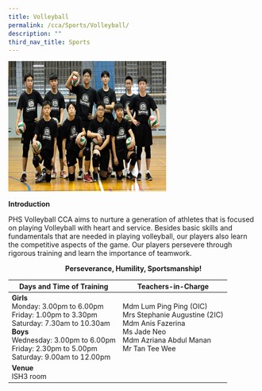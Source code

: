 ```yaml
---
title: Volleyball
permalink: /cca/Sports/Volleyball/
description: ""
third_nav_title: Sports
---
```

![](/images/volleyball.png)

**Introduction**

PHS Volleyball CCA aims to nurture a generation of athletes that is focused on playing Volleyball with heart and service. Besides basic skills and fundamentals that are needed in playing volleyball, our players also learn the competitive aspects of the game. Our players persevere through rigorous training and learn the importance of teamwork. 

<center><b>Perseverance, Humility, Sportsmanship!</b></center>

|Days and Time of Training|**Teachers-in-Charge** | 
| -------- | -------- | 
|**Girls**<br>Monday: 3.00pm to 6.00pm<br>Friday: 1.00pm to 3.30pm <br>Saturday: 7.30am to 10.30am<br>**Boys**<br>Wednesday: 3.00pm to 6.00pm <br>Friday: 2.30pm to 5.00pm <br>Saturday: 9.00am to 12.00pm|Mdm Lum Ping Ping (OIC)<br>Mrs Stephanie Augustine (2IC)<br>Mdm Anis Fazerina<br>Ms Jade Neo<br>Mdm Azriana Abdul Manan<br>Mr Tan Tee Wee
|**Venue** <br>ISH3 room||